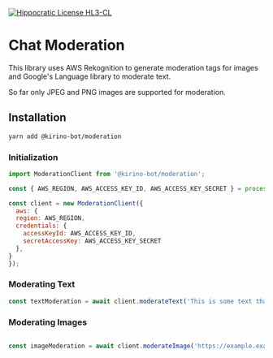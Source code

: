 [![Hippocratic License HL3-CL](https://img.shields.io/static/v1?label=Hippocratic%20License&message=HL3-CL&labelColor=5e2751&color=bc8c3d)](https://firstdonoharm.dev/version/3/0/cl.html)

# Chat Moderation

This library uses AWS Rekognition to generate moderation tags for images and Google's Language library to moderate text.

So far only JPEG and PNG images are supported for moderation.

## Installation

```bash
yarn add @kirino-bot/moderation
```


### Initialization


```js
import ModerationClient from '@kirino-bot/moderation';

const { AWS_REGION, AWS_ACCESS_KEY_ID, AWS_ACCESS_KEY_SECRET } = process.env;

const client = new ModerationClient({
  aws: {
  region: AWS_REGION,
  credentials: {
    accessKeyId: AWS_ACCESS_KEY_ID,
    secretAccessKey: AWS_ACCESS_KEY_SECRET
  },
}
});

```

### Moderating Text

```js
const textModeration = await client.moderateText('This is some text that might need moderation');
```

### Moderating Images

```js

const imageModeration = await client.moderateImage('https://example.example/image.png');
```